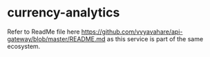 # currency-analytics

Refer to ReadMe file here https://github.com/vvyavahare/api-gateway/blob/master/README.md as this service is part of the same ecosystem.
